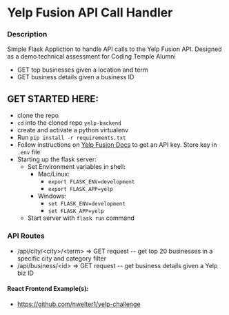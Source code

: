 # Yelp Fusion API Call Handler

### Description
Simple Flask Appliction to handle API calls to the Yelp Fusion API. Designed as a demo technical assessment for Coding Temple Alumni
- GET top businesses given a location and term
- GET business details given a business ID

## GET STARTED HERE:
- clone the repo
- `cd` into the cloned repo `yelp-backend`
- create and activate a python virtualenv
- Run `pip install -r requirements.txt`
- Follow instructions on [Yelp Fusion Docs](https://www.yelp.com/developers/documentation/v3/get_started) to get an API key. Store key in `.env` file
- Starting up the flask server:
  - Set Environment variables in shell:
    - Mac/Linux:
      - `export FLASK_ENV=development`
      - `export FLASK_APP=yelp`
    - Windows:
      - `set FLASK_ENV=development`
      - `set FLASK_APP=yelp`
  - Start server with `flask run` command


### API Routes
- /api/city/\<city\>/\<term\> => GET request -- get top 20 businesses in a specific city and category filter
- /api/business/\<id\> => GET request -- get business details given a Yelp biz ID

#### React Frontend Example(s):
- https://github.com/nwelter1/yelp-challenge